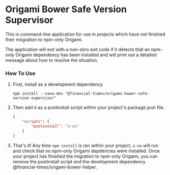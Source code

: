 # Origami Bower Safe Version Supervisor

This is command-line application for use in projects which have not finished their miigration to npm-only Origami.

The application will exit with a non-zero exit code if it detects that an npm-only Origami dependency has been installed and will print out a detailed message about how to resolve the situation.

### How To Use

1. First, install as a development dependency

   ```shell
   npm install --save-dev "@financial-times/origami-bower-safe-version-supervisor"
   ```

2. Then add it as a postinstall script within your project's package.json file.

   ```json
   {
       "scripts": {
           "postinstall": "o-no"
       }
   }
   ```

3. That's it! Any time `npm install` is ran within your project, `o-no` will run and check that no npm-only Origami depdencies were installed. Once your project has finished the migration to npm-only Origami, you can remove the postinstall script and the development dependency @financial-times/origami-bower-helper.
